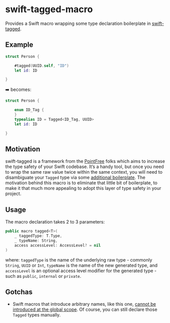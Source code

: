 # swift-tagged-macro

Provides a Swift macro wrapping some type declaration boilerplate in [swift-tagged](https://github.com/pointfreeco/swift-tagged#installation).

## Example

```swift
struct Person {

    #tagged(UUID.self, "ID")
    let id: ID

}
```
➡️ becomes:
```swift
struct Person {

    enum ID_Tag {
    }
    typealias ID = Tagged<ID_Tag, UUID>
    let id: ID

}
```

## Motivation

swift-tagged is a framework from the [PointFree](https://www.pointfree.co) folks which aims to increase the type safety of your Swift codebase. It’s a handy tool, but once you need to wrap the same raw value twice within the same context, you will need to disambiguate your `Tagged` type via some [additional boilerplate](https://github.com/pointfreeco/swift-tagged#handling-tag-collisions). The motivation behind this macro is to eliminate that little bit of boilerplate, to make it that much more appealing to adopt this layer of type safety in your project. 

## Usage

The macro declaration takes 2 to 3 parameters:
```swift
public macro tagged<T>(
    _ taggedType: T.Type,
    _ typeName: String,
    access accessLevel: AccessLevel? = nil
)
```
where:
`taggedType` is the name of the underlying raw type - commonly `String`, `UUID` or `Int`,
`typeName` is the name of the new generated type,
and `accessLevel` is an optional access level modifier for the generated type - such as `public`, `internal` or `private`.

## Gotchas

* Swift macros that introduce arbitrary names, like this one, [cannot be introduced at the global scope](https://github.com/apple/swift-evolution/blob/main/proposals/0389-attached-macros.md#visibility-of-names-used-and-introduced-by-macros). Of course, you can still declare those `Tagged` types manually. 
